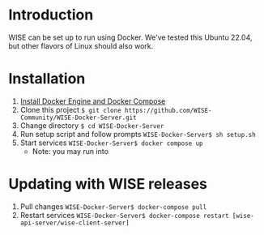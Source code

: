 # Introduction
WISE can be set up to run using Docker. We've tested this Ubuntu 22.04, but other flavors of Linux should also work.

# Installation

1. [Install Docker Engine and Docker Compose](https://docs.docker.com/engine/install/)
2. Clone this project ```$ git clone https://github.com/WISE-Community/WISE-Docker-Server.git```
3. Change directory ```$ cd WISE-Docker-Server```
4. Run setup script and follow prompts ```WISE-Docker-Server$ sh setup.sh```
5. Start services ```WISE-Docker-Server$ docker compose up```
   - Note: you may run into 


# Updating with WISE releases

1. Pull changes ```WISE-Docker-Server$ docker-compose pull```
2. Restart services ```WISE-Docker-Server$ docker-compose restart [wise-api-server/wise-client-server]```
